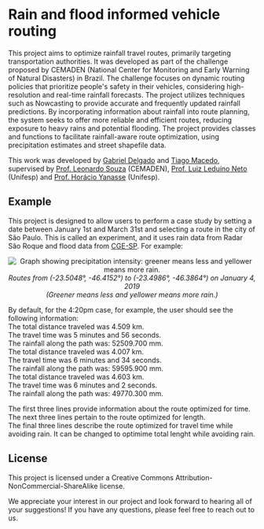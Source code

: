# Rain and flood informed vehicle routing

This project aims to optimize rainfall travel routes, primarily targeting transportation authorities. It was developed as part of the challenge proposed by CEMADEN (National Center for Monitoring and Early Warning of Natural Disasters) in Brazil. The challenge focuses on dynamic routing policies that prioritize people's safety in their vehicles, considering high-resolution and real-time rainfall forecasts. The project utilizes techniques such as Nowcasting to provide accurate and frequently updated rainfall predictions. By incorporating information about rainfall into route planning, the system seeks to offer more reliable and efficient routes, reducing exposure to heavy rains and potential flooding. The project provides classes and functions to facilitate rainfall-aware route optimization, using precipitation estimates and street shapefile data.

This work was developed by [Gabriel Delgado](https://github.com/Delg11) and [Tiago Macedo](https://github.com/tiagormacedo), supervised by [Prof. Leonardo Souza](https://www.researchgate.net/profile/Leonardo-Santos-2) (CEMADEN), [Prof. Luiz Leduíno Neto](https://sites.google.com/view/leduino/) (Unifesp) and [Prof. Horácio Yanasse](https://br.linkedin.com/in/horacio-yanasse-39289794?original_referer=https%3A%2F%2Fduckduckgo.com%2F) (Unifesp).

## Example

This project is designed to allow users to perform a case study by setting a date between January 1st and March 31st and selecting a route in the city of São Paulo. This is called an experiment, and it uses rain data from Radar São Roque and flood data from [CGE-SP](https://www.cgesp.org/v3/). For example:
<p align="center">
  <img src="https://user-images.githubusercontent.com/130193931/250635498-bbc15f9a-7245-450d-81a6-8b96f6b4327d.png" alt="Graph showing precipitation intensity: greener means less and yellower means more rain.">
  <br>
  <em>Routes from (-23.5048°, -46.4152°) to (-23.4986°, -46.3864°) on January 4, 2019  <br>
(Greener means less and yellower means more rain.)</em>
</p>

By default, for the 4:20pm case, for example, the user should see the following information:\
The total distance traveled was 4.509 km.\
The travel time was 5 minutes and 56 seconds.\
The rainfall along the path was: 52509.700 mm.\
The total distance traveled was 4.007 km.\
The travel time was 6 minutes and 34 seconds.\
The rainfall along the path was: 59595.900 mm.\
The total distance traveled was 4.603 km.\
The travel time was 6 minutes and 2 seconds.\
The rainfall along the path was: 49770.300 mm.

The first three lines provide information about the route optimized for time.\
The next three lines pertain to the route optimized for length.\
The final three lines describe the route optimized for travel time while avoiding rain. It can be changed to optimime total lenght while avoiding rain.

## License

This project is licensed under a Creative Commons Attribution-NonCommercial-ShareAlike license.

We appreciate your interest in our project and look forward to hearing all of your suggestions! If you have any questions, please feel free to reach out to us.
